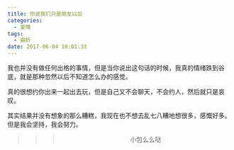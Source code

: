 ```yaml
---
title: 你说我们只是朋友以后
categories:
  - 爱情
tags:
  - 曲折
date: 2017-06-04 10:01:33
---
```


我也并没有做任何出格的事情，但是当你说出这句话的时候，我真的情绪跌到谷底，就是那种忽然以后不知道怎么办的感觉。

真的很想约你出来一起出去玩，但是自己又不会聊天，不会约人，然后就只是哀叹。

其实结果并没有想象的那么糟糕，我现在也不想去乱七八糟地想很多，感慨好多。但是我会坚持，我会努力。


>>><div align=center>小包么么哒</div>